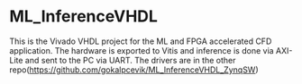 # ML_InferenceVHDL 
This is the Vivado VHDL project for the ML and FPGA accelerated CFD application. The hardware is exported to Vitis and inference is done via AXI-Lite and sent to the PC via UART. The drivers are in the other repo(https://github.com/gokalpcevik/ML_InferenceVHDL_ZynqSW)